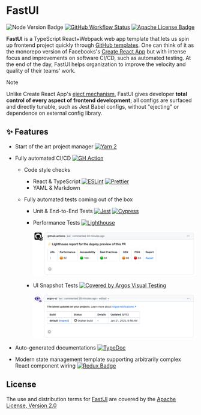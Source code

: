 # FastUI

![Node Version Badge]
[![GitHub Workflow Status]][GitHub Workflow URL]
[![Apache License Badge]][Apache License, Version 2.0]

**FastUI** is a TypeScript React+Webpack web app template that lets us spin up frontend project quickly through
[GitHub templates]. One can think of it as the monorepo version of Facebooks's [Create React App] but with intense focus
and improvements on software CI/CD, such as automated testing. At the end of the day, FastUI helps organization
to improve the velocity and quality of their teams' work.

> [!NOTE]
>
> Unlike Create React App's [eject mechanism](https://create-react-app.dev/docs/available-scripts#npm-run-eject), FastUI gives developer **total control of every aspect of frontend
> development**; all configs are surfaced and directly tunable, such as Jest Babel configs, without "ejecting" or
> dependence on external config library.

## ✨ Features

- Start of the art project manager [![Yarn 2](https://img.shields.io/badge/Yarn%202-2C8EBB?style=for-the-badge&logo=yarn&logoColor=white)](https://yarnpkg.com/)
- Fully automated CI/CD [![GH Action](https://img.shields.io/badge/GitHub%20Action-2088FF?style=for-the-badge&logo=githubactions&logoColor=white)](https://github.com/features/actions)

  - Code style checks

    - React & TypeScript [![ESLint](https://img.shields.io/badge/ESLint-4B32C3?style=for-the-badge&logo=eslint&logoColor=white)](https://eslint.org/) [![Prettier](https://img.shields.io/badge/Prettier-F7B93E?style=for-the-badge&logo=prettier&logoColor=white)](https://prettier.io/)
    - YAML & Markdown

  - Fully automated tests coming out of the box

    - Unit & End-to-End Tests [![Jest](https://img.shields.io/badge/Jest%20Unit%20Tests-C21325?style=for-the-badge&logo=jest&logoColor=white)](https://jest.qubitpi.org/) [![Cypress](https://img.shields.io/badge/Cypress%20E2E-69D3A7?style=for-the-badge&logo=cypress&logoColor=white)](https://cypress.qubitpi.org)
    - Performance Tests [![Lighthouse](https://img.shields.io/badge/Lighthouse-F44B21?style=for-the-badge&logo=lighthouse&logoColor=white)](https://developer.chrome.com/docs/lighthouse/overview)

      ![](https://github.com/QubitPi/fast-ui/blob/master/docs/docs/img/lighthouse-report-example.png?raw=true)

    - UI Snapshot Tests [![Covered by Argos Visual Testing](https://argos-ci.com/badge-large.svg)](https://app.argos-ci.com/qubitpi/fast-ui/reference)

      ![](https://github.com/QubitPi/fast-ui/blob/master/docs/docs/img/argos-example.png?raw=true)

- Auto-generated documentations [![TypeDoc](https://img.shields.io/badge/TypeDoc-3178C6?style=for-the-badge&logo=typescript&logoColor=white)](https://fastui.qubitpi.org/api/)
- Modern state management template supporting arbitrarily complex React component wiring
  [![Redux Badge](https://img.shields.io/badge/Redux-764ABC?logo=redux&logoColor=white&style=for-the-badge)](https://react-redux.qubitpi.org/)

## License

The use and distribution terms for [FastUI]() are covered by the [Apache License, Version 2.0]

[Apache License Badge]: https://img.shields.io/badge/Apache%202.0-F25910.svg?style=for-the-badge&logo=Apache&logoColor=white
[Apache License, Version 2.0]: https://www.apache.org/licenses/LICENSE-2.0
[Create React App]: https://create-react-app.dev/
[GitHub templates]: https://docs.github.com/en/repositories/creating-and-managing-repositories/creating-a-template-repository#about-template-repositories
[GitHub Workflow Status]: https://img.shields.io/github/actions/workflow/status/QubitPi/fast-ui/ci-cd.yaml?branch=master&logo=github&style=for-the-badge
[GitHub Workflow URL]: https://github.com/QubitPi/fast-ui/actions/workflows/ci-cd.yaml
[Node Version Badge]: https://img.shields.io/badge/NODE-18-339933?logo=Node.js&logoColor=white&labelColor=66cc33&style=for-the-badge
